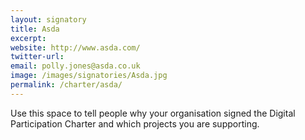 ```yaml
---
layout: signatory
title: Asda
excerpt: 
website: http://www.asda.com/
twitter-url: 
email: polly.jones@asda.co.uk
image: /images/signatories/Asda.jpg
permalink: /charter/asda/
---
```


Use this space to tell people why your organisation signed the Digital Participation Charter and which projects you are supporting.
